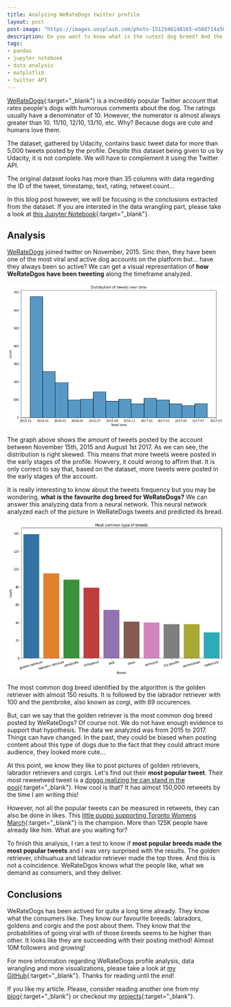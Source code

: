 ```yaml
---
title: Analyzing WeRateDogs twitter profile
layout: post
post-image: "https://images.unsplash.com/photo-1512546148165-e50d714a565a"
description: Do you want to know what is the cutest dog breed? And the most popular one? Let's take a look at the incredibly popular WeRateDogs.
tags:
- pandas
- jupyter notebook
- data analysis
- matplotlib
- twitter API
---
```


[WeRateDogs](https://twitter.com/dog_rates){:target="_blank"} is a incredibly popular Twitter account that rates people's dogs with humorous comments about the dog. The ratings usually have a denominator of 10. However, the numerator is almost always greater than 10. 11/10, 12/10, 13/10, etc. Why? Because dogs are cute and humans love them.

The dataset, gathered by Udacity, contains basic tweet data for more than 5,000 tweets posted by the profile. Despite this dataset being given to us by Udacity, it is not complete. We will have to complement it using the Twitter API.

The original dataset looks has more than 35 columns with data regarding the ID of the tweet, timestamp, text, rating, retweet count...

In this blog post however, we will be focusing in the conclusions extracted from the dataset. If you are intersted in the data wrangling part, please take a look at [this Jupyter Notebook](https://github.com/aingelmo/portfolio/blob/main/Udacity/Project_4_Wrange%20and%20Analyze%20Data/wrangle_act.ipynb){:target="_blank"}.

## Analysis

[WeRateDogs](https://twitter.com/dog_rates) joined twitter on November, 2015. Sinc then, they have been one of the most viral and active dog accounts on the platform but... have they always been so active? We can get a visual representation of **how WeRateDgos have been tweeting** along the timeframe analyzed.

![Tweets Histogram](assets\images\weRateDogs\tweet-histogram.png)

The graph above shows the amount of tweets posted by the account between November 15th, 2015 and August 1st 2017. As we can see, the distribution is right skewed. This means that more tweets weere posted in the early stages of the profile. Howvery, it could wrong to affirm that. It is only correct to say that, based on the dataset, more tweets were posted in the early stages of the account.

It is really interesting to know about the tweets frequency but you may be wondering, **what is the favourite dog breed for WeRateDogs?** We can answer this analyzing data from a neural network. This neural network analyzed each of the picture in WeRateDogs tweets and predicted its bread.

![Most Common Dog Breeds](assets\images\weRateDogs\most-common-breeds.png)

The most common dog breed identified by the algorithm is the golden retriever with almost 150 results. It is followed by the labrador retriever with 100 and the pembroke, also known as corgi, with 89 occurences.

But, can we say that the golden retriever is the most common dog breed posted by WeRateDogs? Of course not. We do not have enough evidence to support that hypothesis. The data we analyzed was from 2015 to 2017. Things can have changed. In the past, they could be biased when posting content about this type of dogs due to the fact that they could attract more audience, they looked more cute...

At this point, we know they like to post pictures of golden retrievers, labrador retrievers and corgis. Let's find out their **most popular tweet**. Their most reweetwed tweet is a [doggo realizing he can stand in the pool](https://twitter.com/dog_rates/status/744234799360020481){:target="_blank"}. How cool is that? It has almost 150,000 retweets by the time I am writing this!

However, not all the popular tweets can be measured in retweets, they can also be done in likes. This [little puppo supporting Toronto Womens March](https://twitter.com/dog_rates/status/822872901745569793){:target="_blank"} is the champion. More than 125K people have already like him. What are you waiting for?

To finish this analysis, I ran a test to know if **most popular breeds made the most popular tweets** and I was very surprised with the results. The golden retriever, chihuahua and labrador retriever made the top three. And this is not a coincidence. WeRateDgos knows what the people like, what we demand as consumers, and they deliver.

## Conclusions

WeRateDogs has been actived for quite a long time already. They know what the consumers like. They know our favourite breeds: labradors, goldens and corgis and the post about them. They know that the probabilities of going viral with of those breeds seems to be higher than other. It looks like they are succeeding with their posting method! Almost 10M followers and growing!

For more information regarding WeRateDogs profile analysis, data wrangling and more visualizations, please take a look at [my GitHub](https://github.com/aingelmo/portfolio/blob/main/Udacity/Project_4_Wrange%20and%20Analyze%20Data/wrangle_act.ipynb){:target="_blank"}. Thanks for reading until the end!

If you like my article. Please, consider reading another one from my [blog](https://aingelmo.github.io/blog){:target="_blank"} or checkout my [projects](https://aingelmo.github.io/project){:target="_blank"}.